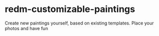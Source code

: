 # redm-customizable-paintings
Create new paintings yourself, based on existing templates. Place your photos and have fun
